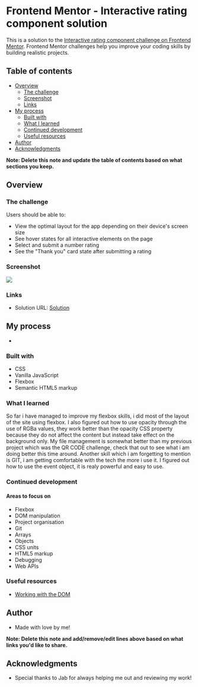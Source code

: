 # Frontend Mentor - Interactive rating component solution

This is a solution to the [Interactive rating component challenge on Frontend Mentor](https://www.frontendmentor.io/challenges/interactive-rating-component-koxpeBUmI). Frontend Mentor challenges help you improve your coding skills by building realistic projects. 

## Table of contents

- [Overview](#overview)
  - [The challenge](#the-challenge)
  - [Screenshot](#screenshot)
  - [Links](#links)
- [My process](#my-process)
  - [Built with](#built-with)
  - [What I learned](#what-i-learned)
  - [Continued development](#continued-development)
  - [Useful resources](#useful-resources)
- [Author](#author)
- [Acknowledgments](#acknowledgments)

**Note: Delete this note and update the table of contents based on what sections you keep.**

## Overview

### The challenge

Users should be able to:

- View the optimal layout for the app depending on their device's screen size
- See hover states for all interactive elements on the page
- Select and submit a number rating
- See the "Thank you" card state after submitting a rating

### Screenshot

![](./screenshot.jpg)

### Links

- Solution URL: [Solution](https://tadiwaryan.github.io/interactive-rating-component-main/)


## My process

- 

### Built with

- CSS
- Vanilla JavaScript
- Flexbox
- Semantic HTML5 markup

### What I learned
 
 So far i have managed to improve my flexbox skills, i did most of the layout of the site using flexbox.
I also figured out how to use opacity through the use of RGBa values, they work better than the opacity CSS property because they do not affect the 
content but instead take effect on the background only.
My file management is somewhat better than my previous project which was the QR CODE challenge, check that out to see what i am doing better this time around.
Another skill which i am forgetting to mention is GIT, i am getting comfortable with the tech the more i use it.
I figured out how to use the event object, it is realy powerful and easy to use.


### Continued development

#### Areas to focus on

- Flexbox
- DOM manipulation
- Project organisation
- Git
- Arrays
- Objects
- CSS units
- HTML5 markup
- Debugging
- Web APIs
### Useful resources

- [Working with the DOM](https://developer.mozilla.org/en-US/docs/Learn/JavaScript/Client-side_web_APIs/Manipulating_documents)
## Author

- Made with love by me!

**Note: Delete this note and add/remove/edit lines above based on what links you'd like to share.**

## Acknowledgments

- Special thanks to Jab for always helping me out and reviewing my work!
